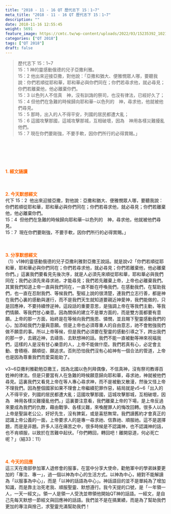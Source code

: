 ```yaml
---
title: "2018 - 11 - 16 QT 歷代志下 15：1~7"
meta_title: "2018 - 11 - 16 QT 歷代志下 15：1~7"
description: ""
date: 2018-11-16 12:55:45
weight: 5691
feature_image: https://cmtc.tw/wp-content/uploads/2022/03/15235392_10211799862337740_180693556567566654_o-1.webp
categories: ["QT 2018"]
tags: ["QT 2018"]
draft: false
---
```


<blockquote>歷代志下 15：1~7<br />
15：1 神的靈感動俄德的兒子亞撒利雅。<br />
15：2 他出來迎接亞撒，對他說：「亞撒和猶大、便雅憫眾人哪，要聽我說：你們若順從耶和華，耶和華必與你們同在；你們若尋求他，就必尋見；你們若離棄他，他必離棄你們。<br />
15：3 以色列人不信真　神，沒有訓誨的祭司，也沒有律法，已經好久了；<br />
15：4 但他們在急難的時候歸向耶和華─以色列的　神，尋求他，他就被他們尋見。<br />
15：5 那時，出入的人不得平安，列國的居民都遭大亂；<br />
15：6 這國攻擊那國，這城攻擊那城，互相破壞，因為　神用各樣災難擾亂他們。<br />
15：7 現在你們要剛強，不要手軟，因你們所行的必得賞賜。」</blockquote><br />
&nbsp;<br />
<br />
&nbsp;<br />
<br />
<span style="color: #ff6600;"><strong>1. </strong><strong>經文誦讀</strong></span><br />
<br />
<span style="color: #ff6600;"><strong> </strong></span><br />
<br />
<span style="color: #ff6600;"><strong>2. 今天默想</strong><strong>經文<br />
</strong></span>代下 15：2  他出來迎接亞撒，對他說：亞撒和猶大、便雅憫眾人哪，要聽我說：你們若順從耶和華，耶和華必與你們同在；你們若尋求他，就必尋見；你們若離棄他，他必離棄你們。<br />
15：4  但他們在急難的時候歸向耶和華─以色列的　神，尋求他，他就被他們尋見。<br />
15：7  現在你們要剛強，不要手軟，因你們所行的必得賞賜。」<br />
<br />
&nbsp;<br />
<br />
<span style="color: #ff6600;"><strong>3. 分享默想經文<br />
</strong></span>（1）v1神的靈感動俄德的兒子亞撒利雅對亞撒王說話。就是說v2「你們若順從耶和華，耶和華必與你們同在；你們若尋求他，就必尋見；你們若離棄他，他必離棄你們。」這裏我們要看見先後次序，就是人必須先來順從耶和華，耶和華必與我們同在；我們必須先來尋求祂，才能尋見；我們若先離棄上帝，上帝也必離棄我們。其實我們知道上帝一直與我們同在，一直不斷在呼喚我們，在感動我們，在幫助我們，也一直在忍耐我們、等候我們。聖經上說的很清楚，連我們立志行善，都是神在我們心裏的感動與運行，而不是我們天生就知道要親近神愛神，我們能做的，只是回應神，不要持續悖逆神。這段話的重要意思，是強調上帝在等我們主動，等我們情願、等我們甘心樂意。因為關係的建立不是單方面的，而是雙方面都要有意願。上帝的那一方面，始終是在等候向我們施恩、憐憫，並且賜下聖靈感動我們的心，加添給我們力量與意願。但是上帝也必須尊重人的自由意志，祂不會勉強我們做不願意的事。所以上帝等候，但是我們必須要在聖靈的感動引導之下，跨出我們的那一步，去親近神，去禱告、去默想神的話。我們不能一直被動等神來祝福我們，這樣的人是沒有甘心樂意的人，上帝不能做什麼。我們若真有心，必定會主動、會積極、願順從、願追求。否則恐怕我們沒有心給神有一個合法的管道，上帝也是因為尊重我們而愛莫能助了。<br />
<br />
v3~6亞撒利雅勸勉亞撒王，因為北國以色列拜偶像，不信真神，沒有祭司教導百姓神的律法。但是只要當有人在急難的時候願意歸向耶和華，尋求祂，神就被他們尋見。這裏我們又看見上帝在等人專心尋求神，而不是被動又散漫，然後又怪上帝不理我們。因為整個國家如果不理會上帝繼續犯罪作惡，結局就是v5~6「出入的人不得平安，列國的居民都遭大亂；這國攻擊那國，這城攻擊那城，互相破壞，因為　神用各樣災難擾亂他們。」這裏要注意看，我們離棄上帝的下場，是上帝反過來要成為我們的仇敵，藉由戰爭、各樣災難，來喚醒罪人的悔改回轉。很多人以為上帝是聖誕老公公，好好先生，沒有脾氣，或是喜怒無常。我們讀舊約才會真正的認識上帝公義的一面，上帝要求人的是專一尋求祂、信靠祂、順服祂。這不是選擇題，而是是非題。許多人活在痛苦之中，很多時候是不認識神，也不認識神的話，也不肯順服，以致於在苦難中起伏。「你們轉回，轉回吧！離開惡道，何必死亡呢？」（結33：11）<br />
<br />
&nbsp;<br />
<br />
<span style="color: #ff6600;"><strong>4. 今天的回應<br />
</strong></span>這三天在南部參加軍人退修會的服事，在當中分享大使命，勸勉軍中的學弟妹要更加的「專注、專一」，過一個以神為中心的生活方式。以神為中心，絕對不能解讀為「以服事為中心」，而是「以神的話語為中心」。神話語目的並不是單純為了增加知識，而是靠主治死老我、順服聖靈、默想遵行。我今天提的口號，是「一年領一人，一天一經文」。領一人是領一人受洗並帶領他開始QT神的話語。一經文，是自己先每天默想一節經文與回應神的話語。我們並不是在搞業績，而是為了幫助我們更加的專注與捨己，求聖靈充滿幫助我們！<br />
<br />
&nbsp;
        